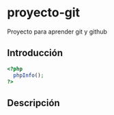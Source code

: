 # proyecto-git
Proyecto para aprender git y github

## Introducción
```php
<?php 
  phpInfo();
?>
```
## Descripción
